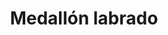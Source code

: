 ---
title: Medallón labrado
date: 
draft: false

# descripcion
description : Medallón labrado

materials: Plata 925

color: Plateado

dimensions: 1,8cm x 3cm

code: 02-14-0219

type: "Dijes"

categories: []

price: $7.580,00

price_eftvo: $6.440,00

# Images
# first image will be shown in the product page
images:
  # - image: "images/path_to_image"
  # La ubicacion de las imagenes es imagenes/Dijes/Dijes.Plata/02-14-0219-medallon-labrado
  - image: "./images/dijes/plata/02-14-0219-medallon-labrado.JPG"
---